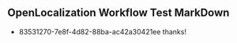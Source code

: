 ## OpenLocalization Workflow Test MarkDown
* 83531270-7e8f-4d82-88ba-ac42a30421ee thanks!

<!--HONumber=Jul16_HO3-->


